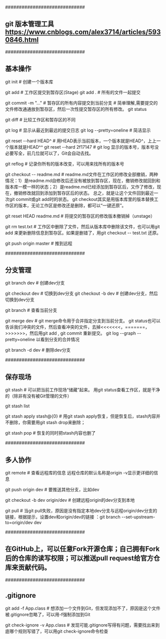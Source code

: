 
#############################
## git    版本管理工具   https://www.cnblogs.com/alex3714/articles/5930846.html

#############################
## 基本操作 

git init                   # 创建一个版本库  

git add                    # 工作区提交到暂存区(Stage)
git add .                  # 所有的文件一起提交

git commit -m "..."        # 暂存区的所有内容提交到当前分支
						   # 简单理解,需要提交的文件修改通通放到暂存区，然后一次性提交暂存区的所有修改。
git status                 

git diff                   # 比较工作区和暂存区的不同

git log                    # 显示从最近到最远的提交日志
git log --pretty=oneline   # 简洁显示

git reset --hard HEAD^     # 用HEAD表示当前版本，一个版本就是HEAD^，上上一个版本就是HEAD^^
git reset --hard 2f17147   # git log 显示的版本号，版本号没必要写全，前几位就可以了，Git会自动去找。

git reflog                 # 记录你所有的版本改变，可以用来找所有的版本号

git checkout -- readme.md  # readme.md文件在工作区的修改全部撤销，两种情况：1）是readme.md自修改后还没有被放到暂存区，现在，撤销修改就回到和版本库一模一样的状态；2）是readme.md已经添加到暂存区后，又作了修改，现在，撤销修改就回到添加到暂存区后的状态。   总之，就是让这个文件回到最近一次git commit或git add时的状态。    git checkout其实是用版本库里的版本替换工作区的版本，无论工作区是修改还是删除，都可以“一键还原”。


git reset HEAD readme.md  # 将提交的暂存区的修改版本撤销掉（unstage）

git rm test.txt           # 工作区中删除了文件，然后从版本库中删除该文件，也可以用git add 来更新删除信息到暂存区。如果是删错了，用git checkout -- test.txt 还原。 


git push origin master    # 推到远程



#############################
## 分支管理 

git branch dev            # 创建dev分支


git checkout dev          # 切换到dev分支
git checkout -b dev       # 创建dev分支，然后切换到dev分支


git branch                # 查看当前分支


git merge dev             # git merge命令用于合并指定分支到当前分支。  git status也可以告诉我们冲突的文件，然后查看冲突的文件，去掉<<<<<<<，=======，>>>>>>>，然后用git add , git commit 重新提交。   git log --graph --pretty=oneline 以看到分支的合并情况


git branch -d dev         # 删除dev分支



#############################
## 保存现场 

git stash                 # 可以把当前工作现场“储藏”起来。  用git status查看工作区，就是干净的（除非有没有被Git管理的文件）


git stash list            

            
git stash apply stash@{0} # 用git stash apply恢复，但是恢复后，stash内容并不删除，你需要用git stash drop来删除；


git stash pop             # 恢复的同时把stash内容也删了



#############################
## 多人协作

git remote                # 查看远程库的信息   远程仓库的默认名称是origin   -v显示更详细的信息


git push origin dev       # 要推送其他分支，比如dev


git checkout -b dev origin/dev      # 创建远程origin的dev分支到本地


git pull                  # 当git pull失败，原因是没有指定本地dev分支与远程origin/dev分支的链接，根据提示，设置dev和origin/dev的链接            ：git branch --set-upstream-to=origin/dev dev   




#############################
## 在GitHub上，可以任意Fork开源仓库；自己拥有Fork后的仓库的读写权限；可以推送pull request给官方仓库来贡献代码。




#############################
## .gitignore

git add -f App.class             # 想添加一个文件到Git，但发现添加不了，原因是这个文件被.gitignore忽略了，可以用-f强制添加到Git


git check-ignore -v App.class    # 发现可能.gitignore写得有问题，需要找出来到底哪个规则写错了，可以用git check-ignore命令检查














